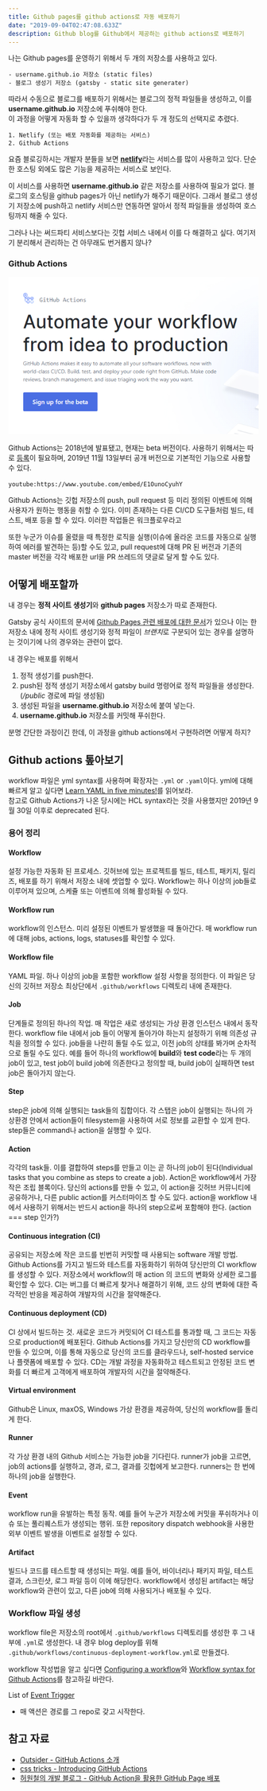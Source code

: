 ```yaml
---
title: Github pages를 github actions로 자동 배포하기
date: "2019-09-04T02:47:08.633Z"
description: Github blog를 Github에서 제공하는 github actions로 배포하기
---
```


나는 Github pages를 운영하기 위해서 두 개의 저장소를 사용하고 있다.

```
- username.github.io 저장소 (static files)
- 블로그 생성기 저장소 (gatsby - static site generater)
```

따라서 수동으로 블로그를 배포하기 위해서는 블로그의 정적 파일들을 생성하고, 이를 **username.github.io** 저장소에 푸쉬해야 한다.  
이 과정을 어떻게 자동화 할 수 있을까 생각하다가 두 개 정도의 선택지로 추렸다.

```
1. Netlify (또는 배포 자동화를 제공하는 서비스)
2. Github Actions
```

요즘 블로깅하시는 개발자 분들을 보면 [**netlify**](https://www.netlify.com/)라는 서비스를 많이 사용하고 있다. 단순한 호스팅 외에도 많은 기능을 제공하는 서비스로 보인다.

이 서비스를 사용하면 **username.github.io** 같은 저장소를 사용하여 필요가 없다. 블로그의 호스팅을 github pages가 아닌 netlify가 해주기 때문이다. 그래서 블로그 생성기 저장소에 push하고 netlify 서비스만 연동하면 알아서 정적 파일들을 생성하여 호스팅까지 해줄 수 있다.

그러나 나는 써드파티 서비스보다는 깃헙 서비스 내에서 이를 다 해결하고 싶다. 여기저기 분리해서 관리하는 건 아무래도 번거롭지 않나?

### Github Actions

![sign](./signup.png)

Github Actions는 2018년에 발표됐고, 현재는 beta 버전이다. 사용하기 위해서는 따로 [등록](https://github.com/features/actions)이 필요하며, 2019년 11월 13일부터 공개 버전으로 기본적인 기능으로 사용할 수 있다.

`youtube:https://www.youtube.com/embed/E1OunoCyuhY`

Github Actions는 깃헙 저장소의 push, pull request 등 미리 정의된 이벤트에 의해 사용자가 원하는 행동을 취할 수 있다. 이미 존재하는 다른 CI/CD 도구들처럼 빌드, 테스트, 배포 등을 할 수 있다. 이러한 작업들은 워크플로우라고 

또한 누군가 이슈를 올렸을 때 특정한 로직을 실행(이슈에 올라온 코드를 자동으로 실행하여 에러를 발견하는 등)할 수도 있고, pull request에 대해 PR 된 버전과 기존의 master 버전을 각각 배포한 url을 PR 쓰레드의 댓글로 달게 할 수도 있다.

## 어떻게 배포할까

내 경우는 **정적 사이트 생성기**와 **github pages** 저장소가 따로 존재한다.

Gatsby 공식 사이트의 문서에 [Github Pages 관련 배포에 대한 문서](https://www.gatsbyjs.org/docs/how-gatsby-works-with-github-pages/)가 있으나 이는 한 저장소 내에 정적 사이트 생성기와 정적 파일이 *브랜치*로 구분되어 있는 경우를 설명하는 것이기에 나의 경우와는 관련이 없다.

내 경우는 배포를 위해서

1. 정적 생성기를 push한다.
2. push된 정적 생성기 저장소에서 gatsby build 명령어로 정적 파일들을 생성한다. (*/public* 경로에 파일 생성됨)
3. 생성된 파일을 **username.github.io** 저장소에 붙여 넣는다.
4. **username.github.io** 저장소를 커밋해 푸쉬한다.

분명 간단한 과정이긴 한데, 이 과정을 github actions에서 구현하려면 어떻게 하지?

## Github actions 톺아보기

workflow 파일은 yml syntax를 사용하며 확장자는 `.yml` or `.yaml`이다. yml에 대해 빠르게 알고 싶다면 [Learn YAML in five minutes!](https://www.codeproject.com/Articles/1214409/Learn-YAML-in-five-minutes)를 읽어보라.  
참고로 Github Actions가 나온 당시에는 HCL syntax라는 것을 사용했지만 2019년 9월 30일 이후로 deprecated 된다.

### 용어 정리

#### Workflow

설정 가능한 자동화 된 프로세스. 깃허브에 있는 프로젝트를 빌드, 테스트, 패키지, 릴리즈, 배포를 하기 위해서 저장소 내에 셋업할 수 있다. Workflow는 하나 이상의 job들로 이루어져 있으며, 스케쥴 또는 이벤트에 의해 활성화될 수 있다.

#### Workflow run

workflow의 인스턴스. 미리 설정된 이벤트가 발생했을 때 돌아간다. 매 workflow run에 대해 jobs, actions, logs, statuses를 확인할 수 있다.

#### Workflow file

YAML 파일. 하나 이상의 job을 포함한 workflow 설정 사항을 정의한다. 이 파일은 당신의 깃허브 저장소 최상단에서 `.github/workflows` 디렉토리 내에 존재한다.

#### Job

단계들로 정의된 하나의 작업. 매 작업은 새로 생성되는 가상 환경 인스턴스 내에서 동작한다. workflow file 내에서 job 들이 어떻게 돌아가야 하는지 설정하기 위해 의존성 규칙을 정의할 수 있다. job들을 나란히 돌릴 수도 있고, 이전 job의 상태를 봐가며 순차적으로 돌릴 수도 있다. 예를 들어 하나의 workflow에 **build**와 **test code**라는 두 개의 job이 있고, test job이 build job에 의존한다고 정의할 때, build job이 실패하면 test job은 돌아가지 않는다.

#### Step

step은 job에 의해 실행되는 task들의 집합이다. 각 스탭은 job이 실행되는 하나의 가상환경 안에서 action들이 filesystem을 사용하여 서로 정보를 교환할 수 있게 한다. step들은 command나 action을 실행할 수 있다.

#### Action

각각의 task들. 이를 결합하여 steps를 만들고 이는 곧 하나의 job이 된다(Individual tasks that you combine as steps to create a job). Action은 workflow에서 가장 작은 조립 블록이다. 당신의 actions를 만들 수 있고, 이 action을 깃허브 커뮤니티에 공유하거나, 다른 public action를 커스터마이즈 할 수도 있다. action을 workflow 내에서 사용하기 위해서는 반드시 action을 하나의 step으로써 포함해야 한다. (action === step 인가?)

#### Continuous integration (CI)

공유되는 저장소에 작은 코드를 빈번히 커밋할 때 사용되는 software 개발 방법. Github Actions를 가지고 빌드와 테스트를 자동화하기 위하여 당신만의 CI workflow를 생성할 수 있다. 저장소에서 workflow의 매 action 의 코드의 변화와 상세한 로그를 확인할 수 있다. CI는 버그를 더 빠르게 찾거나 해결하기 위해, 코드 상의 변화에 대한 즉각적인 반응을 제공하여 개발자의 시간을 절약해준다.

#### Continuous deployment (CD)

CI 상에서 빌드하는 것. 새로운 코드가 커밋되어 CI 테스트를 통과할 때, 그 코드는 자동으로 production에 배포된다. Github Actions를 가지고 당신만의 CD workflow를 만들 수 있으며, 이를 통해 자동으로 당신의 코드를 클라우드나, self-hosted service나 플랫폼에 배포할 수 있다. CD는 개발 과정을 자동화하고 테스트되고 안정된 코드 변화를 더 빠르게 고객에게 배포하여 개발자의 시간을 절약해준다.

#### Virtual environment

Github은 Linux, maxOS, Windows 가상 환경을 제공하여, 당신의 workflow를 돌리게 한다.

#### Runner

각 가상 환경 내의 Github 서비스는 가능한 job을 기다린다. runner가 job을 고르면, job의 actions를 실행하고, 경과, 로그, 결과를 깃헙에게 보고한다. runners는 한 번에 하나의 job을 실행한다.

#### Event

workflow run을 유발하는 특정 동작. 예를 들어 누군가 저장소에 커밋을 푸쉬하거나 이슈 또는 풀리퀘스트가 생성되는 행위.  또한 repository dispatch webhook을 사용한 외부 이벤트 발생을 이벤트로 설정할 수 있다.

#### Artifact

빌드나 코드를 테스트할 때 생성되는 파일. 예를 들어, 바이너리나 패키지 파일, 테스트 결과, 스크린샷, 로그 파일 등이 이에 해당한다. workflow에서 생성된 artifact는 해당 workflow와 관련이 있고, 다른 job에 의해 사용되거나 배포될 수 있다.

### Workflow 파일 생성

workflow file은 저장소의 root에서 `.github/workflows` 디렉토리를 생성한 후 그 내부에 `.yml`로 생성한다. 내 경우 blog deploy를 위해 `.github/workflows/continuous-deployment-workflow.yml`로 만들겠다.

workflow 작성법을 알고 싶다면 [Configuring a workflow](https://help.github.com/en/articles/configuring-a-workflow)와 [Workflow syntax for Github Actions](https://help.github.com/en/articles/workflow-syntax-for-github-actions)를 참고하길 바란다.

List of [Event Trigger](https://help.github.com/en/articles/events-that-trigger-workflows)


- 매 액션은 경로를 그 repo로 갖고 시작한다.

## 참고 자료

- [Outsider - GitHub Actions 소개](https://blog.outsider.ne.kr/1412)
- [css tricks - Introducing GitHub Actions](https://css-tricks.com/introducing-github-actions/)
- [허원철의 개발 블로그 - GitHub Action을 활용한 GitHub Page 배포](https://heowc.dev/2019/02/03/deploy-gh-page-with-github-action/)
